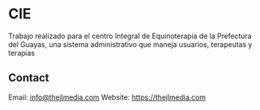 # CIE

Trabajo realizado para el centro Integral de Equinoterapia de la Prefectura del Guayas, una sistema administrativo que maneja usuarios, terapeutas y terapias

## Contact

Email: info@thejlmedia.com
Website: https://thejlmedia.com

